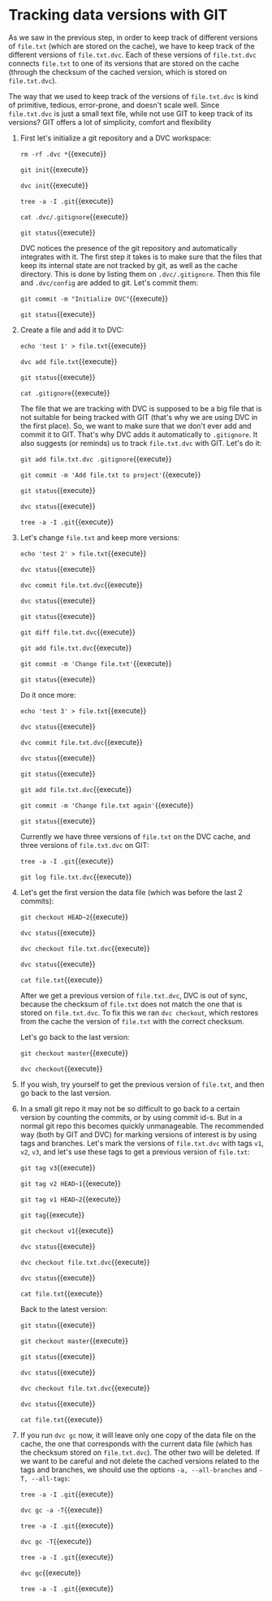 # Tracking data versions with GIT

As we saw in the previous step, in order to keep track of different
versions of `file.txt` (which are stored on the cache), we have to
keep track of the different versions of `file.txt.dvc`. Each of these
versions of `file.txt.dvc` connects `file.txt` to one of its versions
that are stored on the cache (through the checksum of the cached
version, which is stored on `file.txt.dvc`).

The way that we used to keep track of the versions of `file.txt.dvc`
is kind of primitive, tedious, error-prone, and doesn't scale well.
Since `file.txt.dvc` is just a small text file, while not use GIT to
keep track of its versions? GIT offers a lot of simplicity, comfort
and flexibility

1. First let's initialize a git repository and a DVC workspace:

   `rm -rf .dvc *`{{execute}}
   
   `git init`{{execute}}

   `dvc init`{{execute}}
   
   `tree -a -I .git`{{execute}}
   
   `cat .dvc/.gitignore`{{execute}}
   
   `git status`{{execute}}
   
   DVC notices the presence of the git repository and automatically
   integrates with it. The first step it takes is to make sure that
   the files that keep its internal state are not tracked by git, as
   well as the cache directory. This is done by listing them on
   `.dvc/.gitignore`. Then this file and `.dvc/config` are added to
   git. Let's commit them:
   
   `git commit -m "Initialize DVC"`{{execute}}
   
   `git status`{{execute}}
   
2. Create a file and add it to DVC:

   `echo 'test 1' > file.txt`{{execute}}
   
   `dvc add file.txt`{{execute}}
   
   `git status`{{execute}}
   
   `cat .gitignore`{{execute}}
   
   The file that we are tracking with DVC is supposed to be a big file
   that is not suitable for being tracked with GIT (that's why we are
   using DVC in the first place). So, we want to make sure that we
   don't ever add and commit it to GIT. That's why DVC adds it
   automatically to `.gitignore`. It also suggests (or reminds) us to
   track `file.txt.dvc` with GIT. Let's do it:
   
   `git add file.txt.dvc .gitignore`{{execute}}
   
   `git commit -m 'Add file.txt to project'`{{execute}}
   
   `git status`{{execute}}
   
   `dvc status`{{execute}}
   
   `tree -a -I .git`{{execute}}

3. Let's change `file.txt` and keep more versions:

   `echo 'test 2' > file.txt`{{execute}}
   
   `dvc status`{{execute}}
   
   `dvc commit file.txt.dvc`{{execute}}
   
   `dvc status`{{execute}}
   
   `git status`{{execute}}
   
   `git diff file.txt.dvc`{{execute}}
   
   `git add file.txt.dvc`{{execute}}
   
   `git commit -m 'Change file.txt'`{{execute}}
   
   `git status`{{execute}}
   
   Do it once more:
   
   `echo 'test 3' > file.txt`{{execute}}
   
   `dvc status`{{execute}}
   
   `dvc commit file.txt.dvc`{{execute}}
   
   `dvc status`{{execute}}
   
   `git status`{{execute}}
   
   `git add file.txt.dvc`{{execute}}
   
   `git commit -m 'Change file.txt again'`{{execute}}
   
   `git status`{{execute}}
   
   Currently we have three versions of `file.txt` on the DVC cache,
   and three versions of `file.txt.dvc` on GIT:
   
   `tree -a -I .git`{{execute}}
   
   `git log file.txt.dvc`{{execute}}
   
4. Let's get the first version the data file (which was before the
   last 2 commits):
   
   `git checkout HEAD~2`{{execute}}
   
   `dvc status`{{execute}}
   
   `dvc checkout file.txt.dvc`{{execute}}
   
   `dvc status`{{execute}}
   
   `cat file.txt`{{execute}}
   
   After we get a previous version of `file.txt.dvc`, DVC is out of
   sync, because the checksum of `file.txt` does not match the one
   that is stored on `file.txt.dvc`. To fix this we ran `dvc checkout`,
   which restores from the cache the version of `file.txt` with the
   correct checksum.
   
   Let's go back to the last version:
   
   `git checkout master`{{execute}}
   
   `dvc checkout`{{execute}}
   
5. If you wish, try yourself to get the previous version of
   `file.txt`, and then go back to the last version.
   
6. In a small git repo it may not be so difficult to go back to a
   certain version by counting the commits, or by using commit
   id-s. But in a normal git repo this becomes quickly unmanageable.
   The recommended way (both by GIT and DVC) for marking versions of
   interest is by using tags and branches. Let's mark the versions of
   `file.txt.dvc` with tags `v1`, `v2`, `v3`, and let's use these tags
   to get a previous version of `file.txt`:
   
   `git tag v3`{{execute}}
   
   `git tag v2 HEAD~1`{{execute}}
   
   `git tag v1 HEAD~2`{{execute}}
   
   `git tag`{{execute}}
   
   `git checkout v1`{{execute}}
   
   `dvc status`{{execute}}
   
   `dvc checkout file.txt.dvc`{{execute}}
   
   `dvc status`{{execute}}
   
   `cat file.txt`{{execute}}
   
   Back to the latest version:
   
   `git status`{{execute}}
   
   `git checkout master`{{execute}}
   
   `git status`{{execute}}
   
   `dvc status`{{execute}}
   
   `dvc checkout file.txt.dvc`{{execute}}
   
   `dvc status`{{execute}}
   
   `cat file.txt`{{execute}}
 
7. If you run `dvc gc` now, it will leave only one copy of the data
   file on the cache, the one that corresponds with the current data
   file (which has the checksum stored on `file.txt.dvc`). The other
   two will be deleted. If we want to be careful and not delete the
   cached versions related to the tags and branches, we should use the
   options `-a, --all-branches` and `-T, --all-tags`:
   
   `tree -a -I .git`{{execute}}
   
   `dvc gc -a -T`{{execute}}
   
   `tree -a -I .git`{{execute}}
   
   `dvc gc -T`{{execute}}
   
   `tree -a -I .git`{{execute}}
   
   `dvc gc`{{execute}}
   
   `tree -a -I .git`{{execute}}
   
